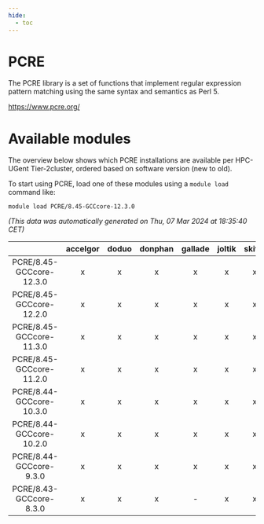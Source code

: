 ```yaml
---
hide:
  - toc
---
```


PCRE
====


The PCRE library is a set of functions that implement regular expression pattern matching using the same syntax and semantics as Perl 5.

https://www.pcre.org/
# Available modules


The overview below shows which PCRE installations are available per HPC-UGent Tier-2cluster, ordered based on software version (new to old).

To start using PCRE, load one of these modules using a `module load` command like:

```shell
module load PCRE/8.45-GCCcore-12.3.0
```

*(This data was automatically generated on Thu, 07 Mar 2024 at 18:35:40 CET)*  

| |accelgor|doduo|donphan|gallade|joltik|skitty|
| :---: | :---: | :---: | :---: | :---: | :---: | :---: |
|PCRE/8.45-GCCcore-12.3.0|x|x|x|x|x|x|
|PCRE/8.45-GCCcore-12.2.0|x|x|x|x|x|x|
|PCRE/8.45-GCCcore-11.3.0|x|x|x|x|x|x|
|PCRE/8.45-GCCcore-11.2.0|x|x|x|x|x|x|
|PCRE/8.44-GCCcore-10.3.0|x|x|x|x|x|x|
|PCRE/8.44-GCCcore-10.2.0|x|x|x|x|x|x|
|PCRE/8.44-GCCcore-9.3.0|x|x|x|x|x|x|
|PCRE/8.43-GCCcore-8.3.0|x|x|x|-|x|x|
